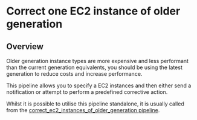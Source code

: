 # Correct one EC2 instance of older generation

## Overview

Older generation instance types are more expensive and less performant than the current generation equivalents, you should be using the latest generation to reduce costs and increase performance. 

This pipeline allows you to specify a EC2 instances and then either send a notification or attempt to perform a predefined corrective action.

Whilst it is possible to utilise this pipeline standalone, it is usually called from the [correct_ec2_instances_of_older_generation pipeline](https://hub.flowpipe.io/mods/turbot/aws_thrifty/pipelines/aws_thrifty.pipeline.correct_ec2_instances_of_older_generation).